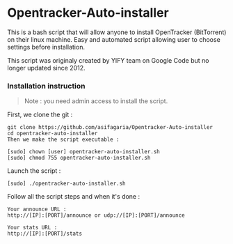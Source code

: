 # Opentracker-Auto-installer

This is a bash script that will allow anyone to install OpenTracker (BitTorrent) on their linux machine. Easy and automated script allowing user to choose settings before installation.

This script was originaly created by YIFY team on Google Code but no longer updated since 2012.

### Installation instruction
> Note : you need admin access to install the script.

First, we clone the git :
```
git clone https://github.com/asifagaria/Opentracker-Auto-installer
cd opentracker-auto-installer
Then we make the script executable :
```
```
[sudo] chown [user] opentracker-auto-installer.sh
[sudo] chmod 755 opentracker-auto-installer.sh 
```
Launch the script :
```
[sudo] ./opentracker-auto-installer.sh
```
Follow all the script steps and when it's done :
```
Your announce URL :
http://[IP]:[PORT]/announce or udp://[IP]:[PORT]/announce

Your stats URL :
http://[IP]:[PORT]/stats
```
